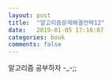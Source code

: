 ```yaml
---
layout: post
title:  "알고리즘문제해결전략12"
date:   2019-01-05 17:16:07
categories: book
comments: false
---
```

알고리즘 공부하자 -_-;;


